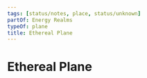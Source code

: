 ```yaml
---
tags: [status/notes, place, status/unknown]
partOf: Energy Realms
typeOf: plane
title: Ethereal Plane
---
```



# Ethereal Plane